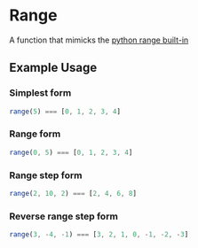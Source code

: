 # Range

A function that mimicks the [python range built-in](https://docs.python.org/3/library/stdtypes.html?highlight=range#range)

## Example Usage

### Simplest form

```typescript
range(5) === [0, 1, 2, 3, 4]
```

### Range form

```typescript
range(0, 5) === [0, 1, 2, 3, 4]
```

### Range step form

```typescript
range(2, 10, 2) === [2, 4, 6, 8]
```

### Reverse range step form

```typescript
range(3, -4, -1) === [3, 2, 1, 0, -1, -2, -3]
```
